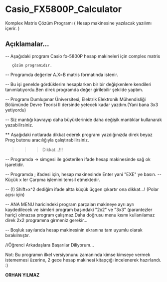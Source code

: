 # Casio_FX5800P_Calculator
Komplex Matris Çözüm Programı ( Hesap makinesine yazılacak yazılımı içerir. )

 
## Açıklamalar...
 
-- Aşağıdaki program Casio fx-5800P hesap makineleri için complex matris 
 
	   çözüm programıdır.
 
-- Programda değerler A.X=B matris formatında istenir.
 
-- Bu işi genelde gördüklerim hesaplarken bir bir değişkenlere kendileri tanımlatıyordu.Ben direk programda değer girilebilir şekilde yaptım.
 
-- Programı Dumlupınar Üniversitesi, Elektrik Elektronik Mühendisliği Bölümünde Devre Teorisi II dersinde yetecek kadar yazdım.(Yani bana 3x3 yetiyordu)
 
-- Siz mantığı kavrayıp daha büyüklerinide daha değişik mantıklar kullanarak yazabilirsiniz.
 
** Aşağıdaki notlarada dikkat ederek programı yazdığınızda direk beyaz Prog butonu aracılığıyla çalıştırabilirsiniz.
>>>Dikkat...!!!
 
-- Programda -> simgesi ile gösterilen ifade hesap makinesinde sağ ok işaretidir.
 
-- Programda ; ifadesi için, hesap makinesinde Enter yani "EXE" ye basın.
-- Küçük x ler Çarpma işlemini temsil etmektedir.
 
-- (!) Shift+x^2 dediğim ifade altta küçük üçgen çıkartır ona dikkat...! (Polar açısı için)
 
-- ANA MENU haricindeki program parçaları makineye ayrı ayrı kaydedilecek ve isimleri program başındaki "2x2" ve "3x3" (parantezler hariç) 
   olmazsa program çalışmaz.Daha doğrusu menu kısmı kullanılamaz direk 2x2 programına girmeniz gerekir...
 
-- Boşluk sayılarıda hesap makinesinin ekranına tam uyumlu olarak bırakılmıştır.
 
//Öğrenci Arkadaşlara Başarılar Diliyorum...
 
Not: Bu programın ilkel versiyonunu zamanında kimse kimseye vermek istememesi üzerine, 2 gece hesap makinesi kitapçığı incelenerek hazırlandı. :)
 
****ORHAN YILMAZ****
 

